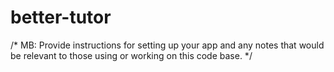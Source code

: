 # better-tutor

/*
  MB: Provide instructions for setting up your app and
  any notes that would be relevant to those using or working
  on this code base.
*/
